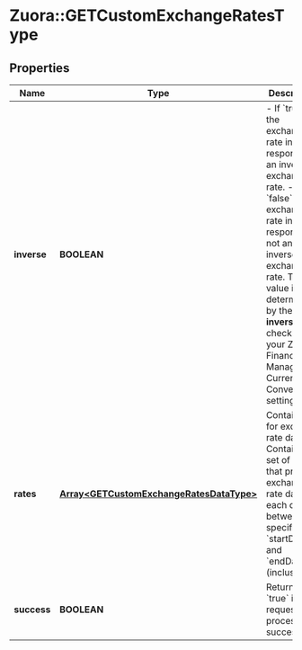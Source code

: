 # Zuora::GETCustomExchangeRatesType

## Properties
Name | Type | Description | Notes
------------ | ------------- | ------------- | -------------
**inverse** | **BOOLEAN** | - If &#x60;true&#x60;, the exchange rate in the response is an inverse exchange rate. - If &#x60;false&#x60;, the exchange rate in the response is not an inverse exchange rate. The value is determined by the **Use inverse rate** checkbox in your Zuora Finance Manage Currency Conversion settings.  | [optional] 
**rates** | [**Array&lt;GETCustomExchangeRatesDataType&gt;**](GETCustomExchangeRatesDataType.md) | Container for exchange rate data. Contains a set of fields that provide exchange rate data for each day between the specified &#x60;startDate&#x60; and &#x60;endDate&#x60; (inclusive).   | [optional] 
**success** | **BOOLEAN** | Returns &#x60;true&#x60; if the request was processed successfully.  | [optional] 


